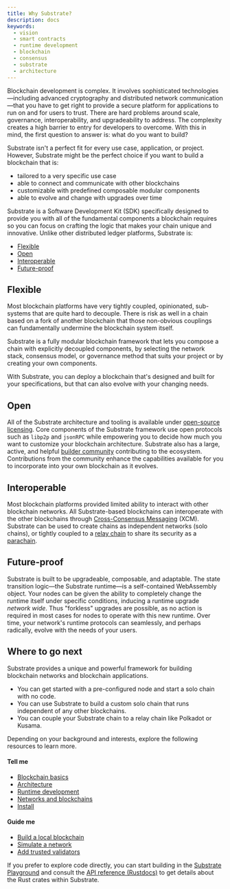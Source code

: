 ```yaml
---
title: Why Substrate?
description: docs
keywords:
  - vision
  - smart contracts
  - runtime development
  - blockchain
  - consensus
  - substrate
  - architecture
---
```


Blockchain development is complex.
It involves sophisticated technologies—including advanced cryptography and distributed network communication—that you have to get right to provide a secure platform for applications to run on and for users to trust.
There are hard problems around scale, governance, interoperability, and upgradeability to address.
The complexity creates a high barrier to entry for developers to overcome.
With this in mind, the first question to answer is: what do you want to build?

Substrate isn't a perfect fit for every use case, application, or project.
However, Substrate might be the perfect choice if you want to build a blockchain that is:

- tailored to a very specific use case
- able to connect and communicate with other blockchains
- customizable with predefined composable modular components
- able to evolve and change with upgrades over time

Substrate is a Software Development Kit (SDK) specifically designed to provide you with all of the fundamental components a blockchain requires so you can focus on crafting the logic that makes your chain unique and innovative.
Unlike other distributed ledger platforms, Substrate is:

- [Flexible](#flexible)
- [Open](#open)
- [Interoperable](#interoperable)
- [Future-proof](#future-proof)

## Flexible

Most blockchain platforms have very tightly coupled, opinionated, sub-systems that are quite hard to decouple.
There is risk as well in a chain based on a fork of another blockchain that those non-obvious couplings can fundamentally undermine the blockchain system itself.

Substrate is a fully modular blockchain framework that lets you compose a chain with explicitly decoupled components, by selecting the network stack, consensus model, or governance method that suits your project or by creating your own components.

With Substrate, you can deploy a blockchain that's designed and built for your specifications, but that can also evolve with your changing needs.

## Open

All of the Substrate architecture and tooling is available under [open-source licensing](https://github.com/paritytech/substrate#license).
Core components of the Substrate framework use open protocols such as `libp2p` and `jsonRPC` while empowering you to decide how much you want to customize your blockchain architecture.
Substrate also has a large, active, and helpful [builder community](https://substrate.io/ecosystem/) contributing to the ecosystem.
Contributions from the community enhance the capabilities available for you to incorporate into your own blockchain as it evolves.

## Interoperable

Most blockchain platforms provided limited ability to interact with other blockchain networks.
All Substrate-based blockchains can interoperate with the other blockchains through [Cross-Consensus Messaging](https://wiki.polkadot.network/docs/learn-crosschain) (XCM).
Substrate can be used to create chains as independent networks (solo chains), or tightly coupled to a [relay chain](https://wiki.polkadot.network/docs/learn-architecture#relay-chain) to share its security as a [parachain](https://wiki.polkadot.network/docs/learn-parachains).

## Future-proof

Substrate is built to be upgradeable, composable, and adaptable.
The state transition logic—the Substrate runtime—is a self-contained WebAssembly object.
Your nodes can be given the ability to completely change the runtime itself under specific conditions, inducing a runtime upgrade _network wide_.
Thus "forkless" upgrades are possible, as no action is required in most cases for nodes to operate with this new runtime.
Over time, your network's runtime protocols can seamlessly, and perhaps radically, evolve with the needs of your users.

## Where to go next

Substrate provides a unique and powerful framework for building blockchain networks and blockchain applications.

- You can get started with a pre-configured node and start a solo chain with no code.
- You can use Substrate to build a custom solo chain that runs independent of any other blockchains.
- You can couple your Substrate chain to a relay chain like Polkadot or Kusama.

Depending on your background and interests, explore the following resources to learn more.

#### Tell me

- [Blockchain basics](/fundamentals/blockchain-basics/)
- [Architecture](/fundamentals/architecture/)
- [Runtime development](/fundamentals/runtime-development)
- [Networks and blockchains](/fundamentals/node-and-network-types/)
- [Install](/install/)

#### Guide me

- [Build a local blockchain](/tutorials/get-started/build-local-blockchain/)
- [Simulate a network](/tutorials/get-started/simulate-network/)
- [Add trusted validators](/tutorials/get-started/trusted-network/)

If you prefer to explore code directly, you can start building in the [Substrate Playground](https://docs.substrate.io/playground/) and consult the [API reference (Rustdocs)](https://paritytech.github.io/substrate/master) to get details about the Rust crates within Substrate.
